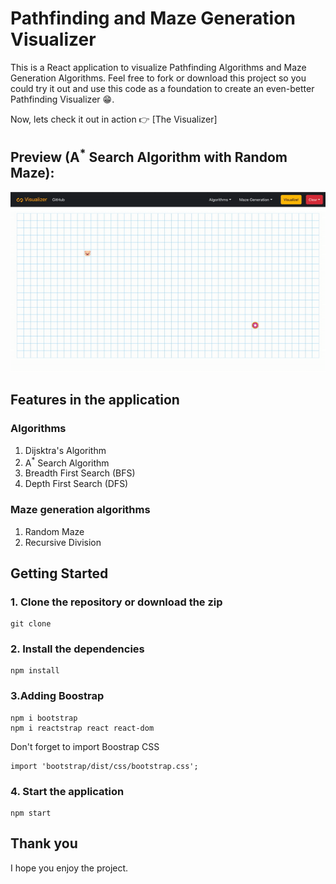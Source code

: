 # Pathfinding and Maze Generation Visualizer
This is a React application to visualize Pathfinding Algorithms and Maze Generation Algorithms. Feel free to fork or download this project so you could try it out and use this code as a foundation to create an even-better Pathfinding Visualizer :grin:.

Now, lets check it out in action :point_right: [The Visualizer]

## Preview (A<sup>*</sup> Search Algorithm with Random Maze): 

<p align="center">
  <img src="Preview.gif">
</p>

## Features in the application
### Algorithms
1) Dijsktra's Algorithm
2) A<sup>*</sup> Search Algorithm
3) Breadth First Search (BFS)
4) Depth First Search (DFS)

### Maze generation algorithms
1) Random Maze
2) Recursive Division

## Getting Started
### 1. Clone the repository or download the zip
```
git clone 
```

### 2. Install the dependencies
```
npm install
```

### 3.Adding Boostrap
```
npm i bootstrap
npm i reactstrap react react-dom
```
Don't forget to import Boostrap CSS
```
import 'bootstrap/dist/css/bootstrap.css';
```

### 4. Start the application
```
npm start
```
## Thank you

I hope you enjoy the project.

